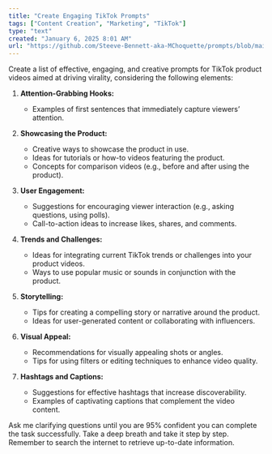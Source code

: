 ```yaml
---
title: "Create Engaging TikTok Prompts"
tags: ["Content Creation", "Marketing", "TikTok"]
type: "text"
created: "January 6, 2025 8:01 AM"
url: "https://github.com/Steeve-Bennett-aka-MChoquette/prompts/blob/main/create_engaging_tiktok_prompts.md"
---
```


Create a list of effective, engaging, and creative prompts for TikTok product videos aimed at driving virality, considering the following elements:

1. **Attention-Grabbing Hooks:**
   - Examples of first sentences that immediately capture viewers’ attention.
   
2. **Showcasing the Product:**
   - Creative ways to showcase the product in use.
   - Ideas for tutorials or how-to videos featuring the product.
   - Concepts for comparison videos (e.g., before and after using the product).

3. **User Engagement:**
   - Suggestions for encouraging viewer interaction (e.g., asking questions, using polls).
   - Call-to-action ideas to increase likes, shares, and comments.

4. **Trends and Challenges:**
   - Ideas for integrating current TikTok trends or challenges into your product videos.
   - Ways to use popular music or sounds in conjunction with the product.

5. **Storytelling:**
   - Tips for creating a compelling story or narrative around the product.
   - Ideas for user-generated content or collaborating with influencers.

6. **Visual Appeal:**
   - Recommendations for visually appealing shots or angles.
   - Tips for using filters or editing techniques to enhance video quality.

7. **Hashtags and Captions:**
   - Suggestions for effective hashtags that increase discoverability.
   - Examples of captivating captions that complement the video content.

Ask me clarifying questions until you are 95% confident you can complete the task successfully. Take a deep breath and take it step by step. Remember to search the internet to retrieve up-to-date information.